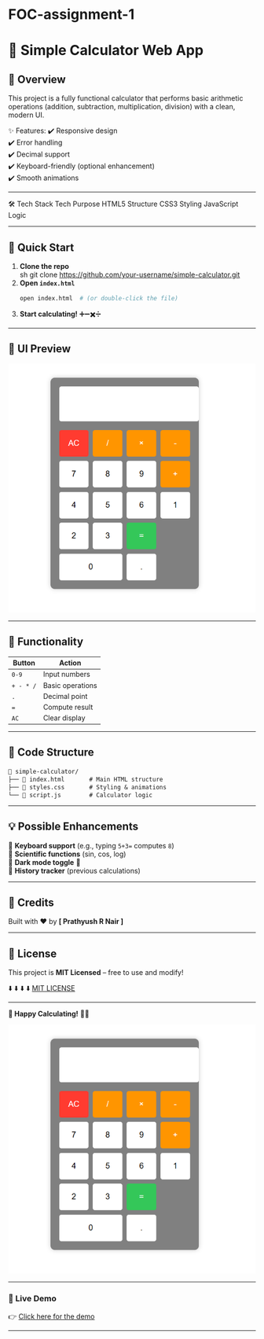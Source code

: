 # FOC-assignment-1
# 🧮 Simple Calculator Web App

## **📌 Overview**  
This project is a fully functional calculator that performs basic arithmetic operations (addition, subtraction, multiplication, division) with a clean, modern UI.  

✨ Features:
✔️ Responsive design  
✔️ Error handling  
✔️ Decimal support  
✔️ Keyboard-friendly (optional enhancement)  
✔️ Smooth animations  

---

🛠️ Tech Stack
Tech	         Purpose
 HTML5	         Structure
 CSS3	         Styling
 JavaScript	     Logic

---

## **🚀 Quick Start**  
1. **Clone the repo**  
      sh
   git clone https://github.com/your-username/simple-calculator.git
2. **Open `index.html`**  
   ```sh
   open index.html  # (or double-click the file)
   ```
3. **Start calculating!** 
    ➕➖✖️➗  

---

## **🎨 UI Preview**  
![Click here to see the UI](image.png) 


---

## **🔧 Functionality**  

| **Button** | **Action** |  
|------------|-----------|  
| `0-9` | Input numbers |  
| `+ - * /` | Basic operations |  
| `.` | Decimal point |  
| `=` | Compute result |  
| `AC` | Clear display |  

---

## **📝 Code Structure**  
```
📂 simple-calculator/
├── 📄 index.html       # Main HTML structure
├── 📄 styles.css       # Styling & animations
└── 📄 script.js        # Calculator logic
```

---

## **💡 Possible Enhancements**  
🔹 **Keyboard support** (e.g., typing `5+3=` computes `8`)  
🔹 **Scientific functions** (sin, cos, log)  
🔹 **Dark mode toggle** 🌙  
🔹 **History tracker** (previous calculations)  

---

## **🙏 Credits**  
Built with ❤️ by **[ Prathyush R Nair ]**  

---

## **📜 License**  
This project is **MIT Licensed** – free to use and modify!  

 ⬇️ ⬇️ ⬇️ ⬇️
[MIT LICENSE](https://opensource.org/license/MIT)

---

**🎉 Happy Calculating!** 🧮✨  

![initial UI](image-1.png)

---

### **🔗 Live Demo**  
👉 [Click here for the demo][demo]

--- 




[demo]: https://prathyushrnair.github.io/FOC-assignment-1/